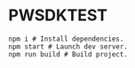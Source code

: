 # PWSDKTEST

```
npm i # Install dependencies.
npm start # Launch dev server.
npm run build # Build project.
```
